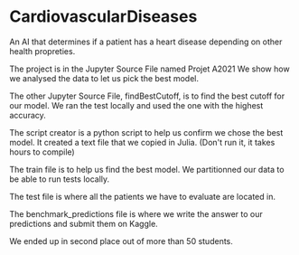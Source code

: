 # CardiovascularDiseases
An AI that determines if a patient has a heart disease depending on other health propreties.

The project is in the Jupyter Source File named Projet A2021
We show how we analysed the data to let us pick the best model.

The other Jupyter Source File, findBestCutoff, is to find the best
cutoff for our model. We ran the test locally and used the one with
the highest accuracy.

The script creator is a python script to help us confirm we chose
the best model. It created a text file that we copied in Julia.
(Don't run it, it takes hours to compile)

The train file is to help us find the best model. We partitionned
our data to be able to run tests locally.

The test file is where all the patients we have to evaluate are
located in.

The benchmark_predictions file is where we write the answer to our
predictions and submit them on Kaggle.

We ended up in second place out of more than 50 students.
